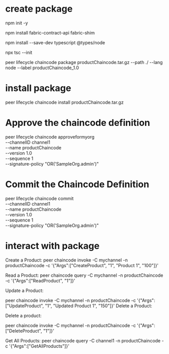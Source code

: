 # create package

npm init -y

npm install fabric-contract-api fabric-shim

npm install --save-dev typescript @types/node

npx tsc --init

peer lifecycle chaincode package productChaincode.tar.gz --path ./ --lang node --label productChaincode_1.0


# install package

peer lifecycle chaincode install productChaincode.tar.gz 


# Approve the chaincode definition

peer lifecycle chaincode approveformyorg \
    --channelID channel1 \
    --name productChaincode \
    --version 1.0 \
    --sequence 1 \
    --signature-policy "OR('SampleOrg.admin')"

# Commit the Chaincode Definition

peer lifecycle chaincode commit \
  --channelID channel1 \
  --name productChaincode \
  --version 1.0 \
  --sequence 1 \
  --signature-policy "OR('SampleOrg.admin')"
  
# interact with package

Create a Product:
peer chaincode invoke -C mychannel -n productChaincode -c '{"Args":["CreateProduct", "1", "Product 1", "100"]}'


Read a Product:
peer chaincode query -C mychannel -n productChaincode -c '{"Args":["ReadProduct", "1"]}'

Update a Product:

peer chaincode invoke -C mychannel -n productChaincode -c '{"Args":["UpdateProduct", "1", "Updated Product 1", "150"]}'
Delete a Product:

Delete a product:

peer chaincode invoke -C mychannel -n productChaincode -c '{"Args":["DeleteProduct", "1"]}'

Get All Products:
peer chaincode query -C channel1 -n productChaincode -c '{"Args":["GetAllProducts"]}'
